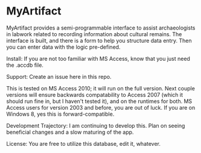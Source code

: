 MyArtifact
==========
MyArtifact provides a semi-programmable interface to assist archaeologists in labwork related to recording information about cultural remains. The interface is built, and there is a form to help you structure data entry. Then you can enter data with the logic pre-defined. 

Install:
If you are not too familiar with MS Access, know that you just need the .accdb file.

Support:
Create an issue here in this repo.

This is tested on MS Access 2010; it will run on the full version. Next couple versions will ensure backwards compatability to Access 2007 (which it should run fine in, but I haven't tested it), and on the runtimes for both. MS Access users  for version 2003 and before, you are out of luck. If you are on Windows 8, yes this is forward-compatible. 

Development Trajectory:
I am continuing to develop this. Plan on seeing beneficial changes and a slow maturing of the app.

License:
You are free to utilize this database, edit it, whatever.
